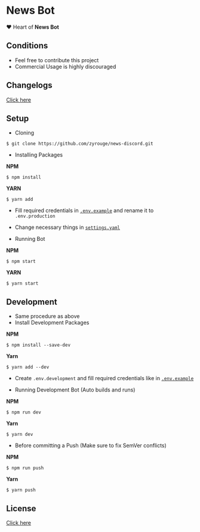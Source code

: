 # News Bot

❤️ Heart of **News Bot**

## Conditions

-   Feel free to contribute this project
-   Commercial Usage is highly discouraged

## Changelogs

[Click here](changelogs.md)

## Setup

-   Cloning

```console
$ git clone https://github.com/zyrouge/news-discord.git
```

-   Installing Packages

**NPM**

```console
$ npm install
```

**YARN**

```console
$ yarn add
```

-   Fill required credentials in [`.env.example`](.env.example) and rename it to `.env.production`

-   Change necessary things in [`settings.yaml`](settings.yaml)

-   Running Bot

**NPM**

```console
$ npm start
```

**YARN**

```console
$ yarn start
```

## Development

-   Same procedure as above
-   Install Development Packages

**NPM**

```console
$ npm install --save-dev
```

**Yarn**

```console
$ yarn add --dev
```

-   Create `.env.development` and fill required credentials like in [`.env.example`](.env.example)

-   Running Development Bot (Auto builds and runs)

**NPM**

```console
$ npm run dev
```

**Yarn**

```console
$ yarn dev
```

-   Before committing a Push (Make sure to fix SemVer conflicts)

**NPM**

```console
$ npm run push
```

**Yarn**

```console
$ yarn push
```

## License

[Click here](LICENSE)
